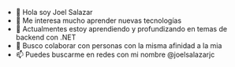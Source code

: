 - 👋 Hola soy Joel Salazar
- 👀 Me interesa mucho aprender nuevas tecnologías
- 🌱 Actualmentes estoy aprendiendo y profundizando en temas de backend con .NET
- 💞️ Busco colaborar con personas con la misma afinidad a la mia
- 📫 Puedes buscarme en redes con mi nombre @joelsalazarjc
